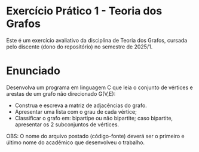# Exercício Prático 1 - Teoria dos Grafos

Este é um exercício avaliativo da disciplina de Teoria dos Grafos, cursada pelo discente (dono do repositório) no semestre de 2025/1.

# Enunciado

Desenvolva um programa em linguagem C que leia o conjunto de vértices e arestas de um grafo não direcionado G(V,E):
- Construa e escreva a matriz de adjacências do grafo.
- Apresentar uma lista com o grau de cada vértice;
- Classificar o grafo em: bipartipe ou não bipartite; caso bipartite, apresentar os 2 subconjuntos de vértices.
 
OBS: O nome do arquivo postado (código-fonte) deverá ser o primeiro e último nome do acadêmico que desenvolveu o trabalho.
